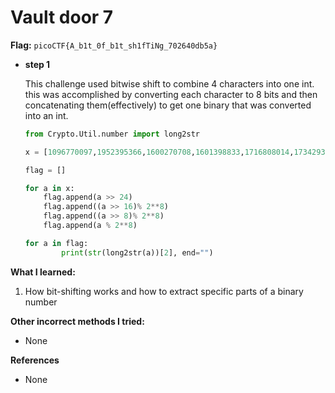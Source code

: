 # Vault door 7

**Flag:** `picoCTF{A_b1t_0f_b1t_sh1fTiNg_702640db5a}`

- **step 1**

    This challenge used bitwise shift to combine 4 characters into one int. this was accomplished by converting each character to 8 bits and then concatenating them(effectively) to get one binary that was converted into an int.

    ```python
    from Crypto.Util.number import long2str

    x = [1096770097,1952395366,1600270708,1601398833,1716808014,1734293296,842413104,1684157793]

    flag = []

    for a in x:
        flag.append(a >> 24)
        flag.append((a >> 16)% 2**8)
        flag.append((a >> 8)% 2**8)
        flag.append(a % 2**8)

    for a in flag:
            print(str(long2str(a))[2], end="")
    ```


**What I learned:**

1. How bit-shifting works and how to extract specific parts of a binary number

**Other incorrect methods I tried:**

- None

**References**

- None



